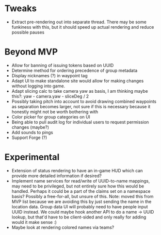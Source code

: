 # Tweaks
- Extract pre-rendering out into separate thread. There may be some funkiness with this, but it should
  speed up actual rendering and reduce possible pauses

# Beyond MVP
- Allow for banning of issuing tokens based on UUID
- Determine method for ordering precedence of group metadata
- Display nicknames (?) in waypoint tag
- Adapt UI to make standalone site would allow for making changes without logging into game.
- Adapt slicing calc to take camera yaw as basis, I am thinking maybe this?: yaw - camera.yaw - sliceDeg / 2
- Possibly taking pitch into account to avoid drawing combined waypoints as separation becomes larger, not sure if this
  is necessary because it honestly might not be worth bothering with
- Color picker for group categories on UI
- Being able to pull audit log for individual users to request permission changes (maybe?)
- Add sounds to pings
- Support Forge (?)

# Experimental
- Extension of status rendering to have an in-game HUD which can provide more detailed information if desired?
- Implement name services for read/write of UUID-to-name mappings, may need to be privileged, but not entirely sure how
  this would be handled. Perhaps it could be a part of the claims set on a namespace basis? Possibly a free-for-all, but
  unsure of this. Note: moved this from MVP list because we are avoiding this by just sending the name in the location
  data. Group data UI will probably need to have people input UUID instead. We could maybe hook another API to do a
  name -> UUID lookup, but that'd have to be client-sided and only really for adding would it make sense :)
- Maybe look at rendering colored names via teams?
